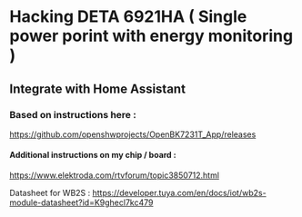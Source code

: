 # Hacking DETA 6921HA ( Single power porint with energy monitoring )
## Integrate with Home Assistant

### Based on instructions here :

https://github.com/openshwprojects/OpenBK7231T_App/releases

#### Additional instructions on my chip / board :
https://www.elektroda.com/rtvforum/topic3850712.html


Datasheet for WB2S : https://developer.tuya.com/en/docs/iot/wb2s-module-datasheet?id=K9ghecl7kc479
